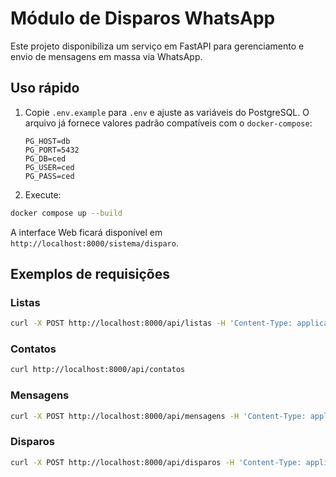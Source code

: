 # Módulo de Disparos WhatsApp

Este projeto disponibiliza um serviço em FastAPI para gerenciamento e envio de mensagens em massa via WhatsApp.

## Uso rápido

1. Copie `.env.example` para `.env` e ajuste as variáveis do PostgreSQL.
   O arquivo já fornece valores padrão compatíveis com o `docker-compose`:

   ```env
   PG_HOST=db
   PG_PORT=5432
   PG_DB=ced
   PG_USER=ced
   PG_PASS=ced
   ```
2. Execute:

```bash
docker compose up --build
```

A interface Web ficará disponível em `http://localhost:8000/sistema/disparo`.

## Exemplos de requisições

### Listas
```bash
curl -X POST http://localhost:8000/api/listas -H 'Content-Type: application/json' -d '{"nome":"Lista 1"}'
```

### Contatos
```bash
curl http://localhost:8000/api/contatos
```

### Mensagens
```bash
curl -X POST http://localhost:8000/api/mensagens -H 'Content-Type: application/json' -d '{"identificador":"padrao","tipo":"texto","conteudo":"Ola"}'
```

### Disparos
```bash
curl -X POST http://localhost:8000/api/disparos -H 'Content-Type: application/json' -d '{"lista_id":1,"mensagem_id":1}'
```

